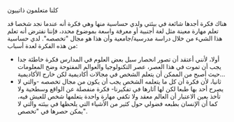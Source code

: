 كلنا متعلمون ذاتييون

هناك فكرة أجدها شائعة في بيئتي ولدي حساسية منها وهي فكرة أنه عندما نجد شخصا قد تعلم مهارة معينة مثل لغة أجنبية أو معرفة واسعة بموضوع محدد،
فإننا نفترض أنه تعلم هذا الشيء من خلال دراسة مدرسية/جامعية وأن هذا هو مجال "تخصصه".
لدي حساسية من هذه الفكرة لعدة أسباب:
- أولا، لأنني أعتقد أن تصور انحصار سبل بعض العلوم في المدارس فكرة خاطئة
جدا يجب أن تموت في هذا العصر، عصر التكنولوجيا والعوالم المفتوحة وضخ المعلومات حيث أصبح من الممكن
أن يتعلم الشخص في مجالات أكاديمية لكن خارج الأكاديمية...
- ثانيا، لأن فكرة أن كل ما يتعلمه الشخص يجب أن يكون من مجال تخصصه -والتي لا يصرح أحد بها طبعا لكن لها آثارها في تفكيرنا-
فكرة منفصلة عن الواقع وسطحية ولا تأخذ بعين الاعتبار أن العالم معقد ولا تكفي مهارة واحدة يتعلمها شخص للعيش فيه، كما أن
الإنسان بطبعه فضولي حول كثير من الأشياء التي يلحظها في بيئته والتي لا يمكن حصرها في "تخصص".

